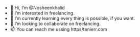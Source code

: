 - 👋 Hi, I’m @Nosheenkhalid
- 👀 I’m interested in freelancing.
- 🌱 I’m currently learning every thing is possible, if you want.
- 💞️ I’m looking to collaborate on freelancing.
- 📫 You can reach me ussing https/tenierr.com

<!---
Nosheenkhalid/Nosheenkhalid is a ✨ special ✨ repository because its `README.md` (this file) appears on your GitHub profile.
You can click the Preview link to take a look at your changes.
--->
